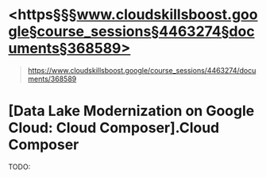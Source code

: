 # <https§§§www.cloudskillsboost.google§course_sessions§4463274§documents§368589>
> <https://www.cloudskillsboost.google/course_sessions/4463274/documents/368589>

# [Data Lake Modernization on Google Cloud: Cloud Composer].Cloud Composer

TODO: